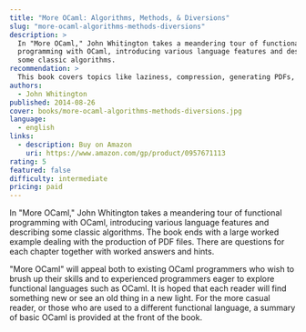 ```yaml
---
title: "More OCaml: Algorithms, Methods, & Diversions"
slug: "more-ocaml-algorithms-methods-diversions"
description: >
  In "More OCaml," John Whitington takes a meandering tour of functional
  programming with OCaml, introducing various language features and describing
  some classic algorithms.
recommendation: >
  This book covers topics like laziness, compression, generating PDFs, and more. A basic understanding of OCaml is required.
authors:
  - John Whitington
published: 2014-08-26
cover: books/more-ocaml-algorithms-methods-diversions.jpg
language:
  - english
links:
  - description: Buy on Amazon
    uri: https://www.amazon.com/gp/product/0957671113
rating: 5
featured: false
difficulty: intermediate
pricing: paid
---
```


In "More OCaml," John Whitington takes a meandering tour of functional
programming with OCaml, introducing various language features and describing
some classic algorithms. The book ends with a large worked example dealing with
the production of PDF files. There are questions for each chapter together with
worked answers and hints.

"More OCaml" will appeal both to existing OCaml programmers who wish to brush up
their skills and to experienced programmers eager to explore functional
languages such as OCaml. It is hoped that each reader will find something new
or see an old thing in a new light. For the more casual reader, or those who are
used to a different functional language, a summary of basic OCaml is provided at
the front of the book.
